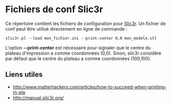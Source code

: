 Fichiers de conf Slic3r
=======================

Ce répertoire contient les fichiers de configuration pour [Slic3r](http://slic3r.org/).
Un fichier de conf peut être utilisé directement en ligne de commande :

    slic3r.pl --load mon_fichier.ini --print-center 0,0 mon_modele.stl

L'option **--print-center** est nécessaire pour signaler que le centre du plateau
d'impression a comme coordonnées (0,0). Sinon, slic3r considère par défaut que le centre
du plateau a comme coordonnées (100,100).

Liens utiles
------------

* http://www.matterhackers.com/articles/how-to-succeed-when-printing-in-pla
* http://manual.slic3r.org/
